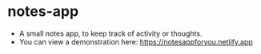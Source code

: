 # notes-app
* A small notes app, to keep track of activity or thoughts.
* You can view a demonstration here: https://notesappforyou.netlify.app
